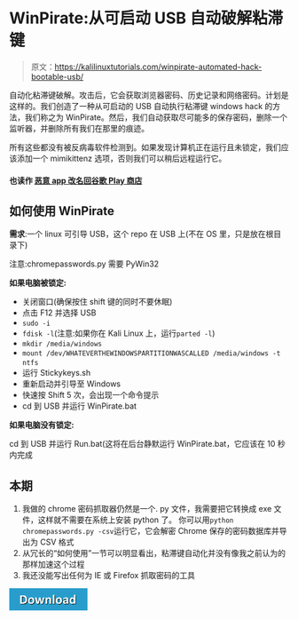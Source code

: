 # WinPirate:从可启动 USB 自动破解粘滞键

> 原文：<https://kalilinuxtutorials.com/winpirate-automated-hack-bootable-usb/>

自动化粘滞键破解。攻击后，它会获取浏览器密码、历史记录和网络密码。计划是这样的。我们创造了一种从可启动的 USB 自动执行粘滞键 windows hack 的方法，我们称之为 WinPirate。然后，我们自动获取尽可能多的保存密码，删除一个监听器，并删除所有我们在那里的痕迹。

所有这些都没有被反病毒软件检测到。如果发现计算机正在运行且未锁定，我们应该添加一个 mimikittenz 选项，否则我们可以稍后远程运行它。

#### **也读作 [恶意 app 改名回谷歌 Play 商店](http://kalilinuxtutorials.com/malicious-apps-google-play-store/)**

## **如何使用 WinPirate**

**需求**:一个 linux 可引导 USB，这个 repo 在 USB 上(不在 OS 里，只是放在根目录下)

注意:chromepasswords.py 需要 PyWin32

**如果电脑被锁定:**

*   关闭窗口(确保按住 shift 键的同时不要休眠)
*   点击 F12 并选择 USB
*   `sudo -i`
*   `fdisk -l`(注意:如果你在 Kali Linux 上，运行`parted -l`)
*   `mkdir /media/windows`
*   `mount /dev/WHATEVERTHEWINDOWSPARTITIONWASCALLED /media/windows -t ntfs`
*   运行 Stickykeys.sh
*   重新启动并引导至 Windows
*   快速按 Shift 5 次，会出现一个命令提示
*   cd 到 USB 并运行 WinPirate.bat

**如果电脑没有锁定:**

cd 到 USB 并运行 Run.bat(这将在后台静默运行 WinPirate.bat，它应该在 10 秒内完成

## **本期**

1.  我做的 chrome 密码抓取器仍然是一个. py 文件，我需要把它转换成 exe 文件，这样就不需要在系统上安装 python 了。
    你可以用`python chromepasswords.py -csv`运行它，它会解密 Chrome 保存的密码数据库并导出为 CSV 格式
2.  从冗长的“如何使用”一节可以明显看出，粘滞键自动化并没有像我之前认为的那样加速这个过程
3.  我还没能写出任何为 IE 或 Firefox 抓取密码的工具

[![](img//a51de913dc60eee505c4a68651ee8e4d.png)](https://github.com/thepaulbenoit/WinPirate)